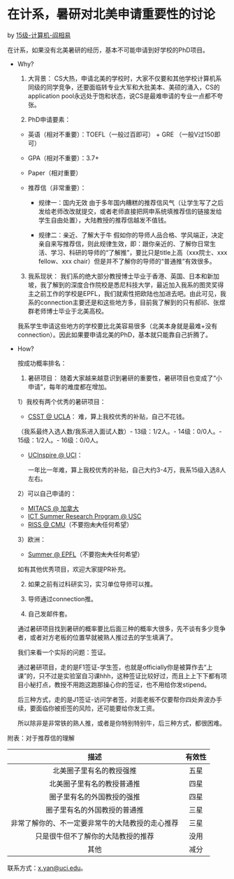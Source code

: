 # 在计系，暑研对北美申请重要性的讨论

by [15级-计算机-阎相易](/grad-application/computer-science-and-engineering/[US]-15-yanxiangyi)

在计系，如果没有北美暑研的经历，基本不可能申请到好学校的PhD项目。

- Why?

  1. 大背景：
     CS大热，申请北美的学校时，大家不仅要和其他学校计算机系同级的同学竞争，还要面临转专业大军和大批美本、美硕的涌入，CS的application pool永远处于饱和状态，说CS是最难申请的专业一点都不夸张。

  2. PhD申请要素：

  - 英语（相对不重要）：TOEFL（一般过百即可） + GRE （一般V过150即可）
  - GPA（相对不重要）：3.7+
  - Paper（相对重要）
  - 推荐信（非常重要）：

    - 规律一：国内无效
      由于多年国内糟糕的推荐信风气（让学生写了之后发给老师改改就提交，或者老师直接把网申系统填推荐信的链接发给学生自由处置），大陆教授的推荐信越发不值钱。

    - 规律二：亲近、了解大于牛
      假如你的导师人品合格、学风端正，决定亲自来写推荐信，则此规律生效，即：跟你亲近的、了解你日常生活、学习、科研的导师的“了解推”，要比只是title上高（xxx院士、xxx fellow、xxx chair）但是并不了解你的导师的“普通推”有效很多。

  3. 我系现状：
     我们系的绝大部分教授博士毕业于香港、英国、日本和新加坡，我了解到的深度合作院校是悉尼科技大学，最近加入我系的图灵奖得主之前工作的学校是EPFL，我们就索性把欧陆也加进去吧。由此可见，我系的connection主要还是和这些地方多，目前我了解到的只有郝祁、张煜群老师博士毕业于北美高校。

  我系学生申请这些地方的学校要比北美容易很多（北美本身就是最难+没有connection）。因此如果要申请北美的PhD，基本就只能靠自己折腾了。

- How?

  按成功概率排名：

  1. 暑研项目：
     随着大家越来越意识到暑研的重要性，暑研项目也变成了“小申请”，每年的难度都在增加。

  1）我校有两个优秀的暑研项目：

  - [CSST @ UCLA](https://csst.ucla.edu/)：
    难，算上我校优秀的补贴，自己不花钱。

  （我系最终入选人数/我系进入面试人数）- 13级：1/2人。- 14级：0/0人。- 15级：1/2人。- 16级：0/0人。

  - [UCInspire @ UCI](https://sites.uci.edu/ucinspire/)：

    一年比一年难，算上我校优秀的补贴，自己大约3-4万，我系15级入选8人左右。

  2）可以自己申请的：

  - [MITACS @ 加拿大](https://www.mitacs.ca/en)
  - [ICT Summer Research Program @ USC](http://ict.usc.edu/academics/internships/)
  - [RISS @ CMU](https://riss.ri.cmu.edu/)（不要抱~~太大~~任何希望）

  3）欧洲：

  - [Summer @ EPFL](https://summer.epfl.ch/)（不要抱~~太大~~任何希望）

  如有其他优秀项目，欢迎大家提PR补充。

  2. 如果之前有过科研实习，实习单位导师可以推。

  3. 导师通过connection推。

  4. 自己发邮件套。

  通过暑研项目找到暑研的概率要比后面三种的概率大很多，先不谈有多少竞争者，或者对方老板的位置早就被熟人推过去的学生填满了。

  我们来看一个实际的问题：签证。

  通过暑研项目，走的是F1签证-学生签，也就是officially你是被算作去“上课”的，只不过是实验室自习课hhh，这种签证比较好过，而且上上下下都有项目小秘打点，教授不用跑这跑那操心你的签证，也不用给你发stipend。

  后三种方式，走的是J1签证-访问学者签，对面老板不仅要帮你四处奔波办手续，要面临你被拒签的风险，还可能要给你发工资。

  所以除非是非常铁的熟人推，或者是你特别特别牛，后三种方式，都很困难。

附表：对于推荐信的理解

|                       描述                       | 有效性 |
| :----------------------------------------------: | :----: |
|             北美圈子里有名的教授强推             |  五星  |
|            北美圈子里有名的教授普通推            |  四星  |
|            圈子里有名的外国教授的强推            |  四星  |
|           圈子里有名的外国教授的普通推           |  三星  |
| 非常了解你的、不一定要非常牛的大陆教授的走心推荐 |  三星  |
|        只是很牛但不了解你的大陆教授的推荐        |  没用  |
|                       其他                       |  减分  |

联系方式：x.yan@uci.edu。
